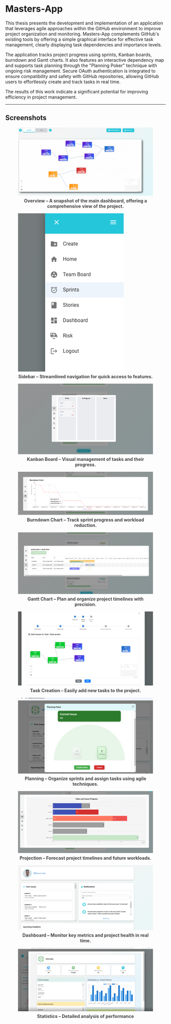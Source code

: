 <!DOCTYPE html>
<html lang="en">
<head>
  <meta charset="UTF-8">
</head>
<body>

  <h1>Masters-App</h1>
  <p>
    This thesis presents the development and implementation of an application that leverages agile approaches within the GitHub environment to improve project organization and monitoring. Masters-App complements GitHub's existing tools by offering a simple graphical interface for effective task management, clearly displaying task dependencies and importance levels.
  </p>
  <p>
    The application tracks project progress using sprints, Kanban boards, burndown and Gantt charts. It also features an interactive dependency map and supports task planning through the "Planning Poker" technique with ongoing risk management. Secure OAuth authentication is integrated to ensure compatibility and safety with GitHub repositories, allowing GitHub users to effortlessly create and track tasks in real time.
  </p>
  <p>
    The results of this work indicate a significant potential for improving efficiency in project management.
  </p>

  <hr>

  <h2>Screenshots</h2>

  <figure>
    <img src="./images/zav.png" alt="Overview screenshot">
    <figcaption style="font-weight: bold; font-size: 14px; color: #444; margin-top: 4px; text-align: center;">
      Overview – A snapshot of the main dashboard, offering a comprehensive view of the project.
    </figcaption>
  </figure>

  <figure>
    <img src="./images/side.png" alt="Sidebar view">
    <figcaption style="font-weight: bold; font-size: 14px; color: #444; margin-top: 4px; text-align: center;">
      Sidebar – Streamlined navigation for quick access to features.
    </figcaption>
  </figure>

  <figure>
    <img src="./images/kanban.png" alt="Kanban Board">
    <figcaption style="font-weight: bold; font-size: 14px; color: #444; margin-top: 4px; text-align: center;">
      Kanban Board – Visual management of tasks and their progress.
    </figcaption>
  </figure>

  <figure>
    <img src="./images/burndown.png" alt="Burndown Chart">
    <figcaption style="font-weight: bold; font-size: 14px; color: #444; margin-top: 4px; text-align: center;">
      Burndown Chart – Track sprint progress and workload reduction.
    </figcaption>
  </figure>

  <figure>
    <img src="./images/gant.png" alt="Gantt Chart">
    <figcaption style="font-weight: bold; font-size: 14px; color: #444; margin-top: 4px; text-align: center;">
      Gantt Chart – Plan and organize project timelines with precision.
    </figcaption>
  </figure>

  <figure>
    <img src="./images/add.png" alt="Add Task">
    <figcaption style="font-weight: bold; font-size: 14px; color: #444; margin-top: 4px; text-align: center;">
      Task Creation – Easily add new tasks to the project.
    </figcaption>
  </figure>

  <figure>
    <img src="./images/planning.png" alt="Planning Screen">
    <figcaption style="font-weight: bold; font-size: 14px; color: #444; margin-top: 4px; text-align: center;">
      Planning – Organize sprints and assign tasks using agile techniques.
    </figcaption>
  </figure>

  <figure>
    <img src="./images/projection.png" alt="Projection View">
    <figcaption style="font-weight: bold; font-size: 14px; color: #444; margin-top: 4px; text-align: center;">
      Projection – Forecast project timelines and future workloads.
    </figcaption>
  </figure>

  <figure>
    <img src="./images/dash.png" alt="Dashboard">
    <figcaption style="font-weight: bold; font-size: 14px; color: #444; margin-top: 4px; text-align: center;">
      Dashboard – Monitor key metrics and project health in real time.
    </figcaption>
  </figure>

  <figure>
    <img src="./images/stats.png" alt="Statistics">
    <figcaption style="font-weight: bold; font-size: 14px; color: #444; margin-top: 4px; text-align: center;">
      Statistics – Detailed analysis of performance 
